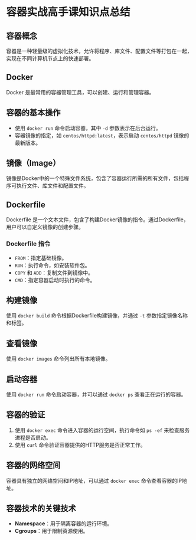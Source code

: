 # 容器实战高手课知识点总结

## 容器概念

容器是一种轻量级的虚拟化技术，允许将程序、库文件、配置文件等打包在一起，实现在不同计算机节点上的快速部署。

## Docker

Docker 是最常用的容器管理工具，可以创建、运行和管理容器。

## 容器的基本操作

- 使用 `docker run` 命令启动容器，其中 `-d` 参数表示在后台运行。
- 容器镜像的指定，如 `centos/httpd:latest`，表示启动 `centos/httpd` 镜像的最新版本。

## 镜像（Image）

镜像是Docker中的一个特殊文件系统，包含了容器运行所需的所有文件，包括程序可执行文件、库文件和配置文件。

## Dockerfile

Dockerfile 是一个文本文件，包含了构建Docker镜像的指令。通过Dockerfile，用户可以自定义镜像的创建步骤。

### Dockerfile 指令

- `FROM`：指定基础镜像。
- `RUN`：执行命令，如安装软件包。
- `COPY` 和 `ADD`：复制文件到镜像中。
- `CMD`：指定容器启动时执行的命令。

## 构建镜像

使用 `docker build` 命令根据Dockerfile构建镜像，并通过 `-t` 参数指定镜像名称和标签。

## 查看镜像

使用 `docker images` 命令列出所有本地镜像。

## 启动容器

使用 `docker run` 命令启动容器，并可以通过 `docker ps` 查看正在运行的容器。

## 容器的验证

1. 使用 `docker exec` 命令进入容器的运行空间，执行命令如 `ps -ef` 来检查服务进程是否启动。
2. 使用 `curl` 命令验证容器提供的HTTP服务是否正常工作。

## 容器的网络空间

容器具有独立的网络空间和IP地址，可以通过 `docker exec` 命令查看容器的IP地址。

## 容器技术的关键技术

- **Namespace**：用于隔离容器的运行环境。
- **Cgroups**：用于限制资源使用。
